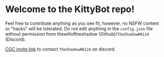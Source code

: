 Welcome to the KittyBot repo!
=====

Feel free to contribute anything as you see fit, however, no NSFW content or "hacks" will be tolerated. Do not edit anything in the `config.json` file without permission from thewilloftheshadow (Github)/`TheShadow#8124` (Discord).

[CGC invite link](https://CGC.glitch.me) to contact `TheShadow#8124` on discord.
